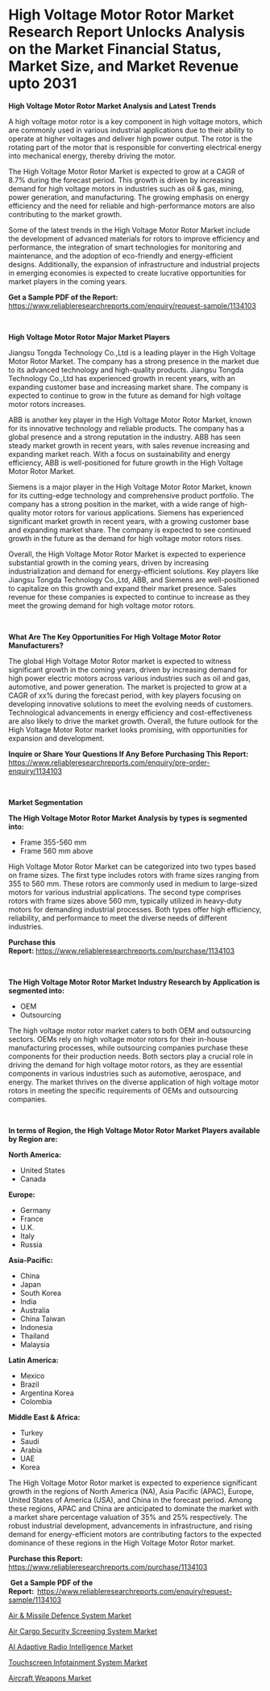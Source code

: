 <p><h1>High Voltage Motor Rotor Market Research Report Unlocks Analysis on the Market Financial Status, Market Size, and Market Revenue upto 2031</h1></p><p><strong>High Voltage Motor Rotor Market Analysis and Latest Trends</strong></p>
<p><p>A high voltage motor rotor is a key component in high voltage motors, which are commonly used in various industrial applications due to their ability to operate at higher voltages and deliver high power output. The rotor is the rotating part of the motor that is responsible for converting electrical energy into mechanical energy, thereby driving the motor.</p><p>The High Voltage Motor Rotor Market is expected to grow at a CAGR of 8.7% during the forecast period. This growth is driven by increasing demand for high voltage motors in industries such as oil & gas, mining, power generation, and manufacturing. The growing emphasis on energy efficiency and the need for reliable and high-performance motors are also contributing to the market growth.</p><p>Some of the latest trends in the High Voltage Motor Rotor Market include the development of advanced materials for rotors to improve efficiency and performance, the integration of smart technologies for monitoring and maintenance, and the adoption of eco-friendly and energy-efficient designs. Additionally, the expansion of infrastructure and industrial projects in emerging economies is expected to create lucrative opportunities for market players in the coming years.</p></p>
<p><strong>Get a Sample PDF of the Report:&nbsp;</strong> <a href="https://www.reliableresearchreports.com/enquiry/request-sample/1134103">https://www.reliableresearchreports.com/enquiry/request-sample/1134103</a></p>
<p>&nbsp;</p>
<p><strong>High Voltage Motor Rotor Major Market Players</strong></p>
<p><p>Jiangsu Tongda Technology Co.,Ltd is a leading player in the High Voltage Motor Rotor Market. The company has a strong presence in the market due to its advanced technology and high-quality products. Jiangsu Tongda Technology Co.,Ltd has experienced growth in recent years, with an expanding customer base and increasing market share. The company is expected to continue to grow in the future as demand for high voltage motor rotors increases.</p><p>ABB is another key player in the High Voltage Motor Rotor Market, known for its innovative technology and reliable products. The company has a global presence and a strong reputation in the industry. ABB has seen steady market growth in recent years, with sales revenue increasing and expanding market reach. With a focus on sustainability and energy efficiency, ABB is well-positioned for future growth in the High Voltage Motor Rotor Market.</p><p>Siemens is a major player in the High Voltage Motor Rotor Market, known for its cutting-edge technology and comprehensive product portfolio. The company has a strong position in the market, with a wide range of high-quality motor rotors for various applications. Siemens has experienced significant market growth in recent years, with a growing customer base and expanding market share. The company is expected to see continued growth in the future as the demand for high voltage motor rotors rises.</p><p>Overall, the High Voltage Motor Rotor Market is expected to experience substantial growth in the coming years, driven by increasing industrialization and demand for energy-efficient solutions. Key players like Jiangsu Tongda Technology Co.,Ltd, ABB, and Siemens are well-positioned to capitalize on this growth and expand their market presence. Sales revenue for these companies is expected to continue to increase as they meet the growing demand for high voltage motor rotors.</p></p>
<p>&nbsp;</p>
<p><strong>What Are The Key Opportunities For High Voltage Motor Rotor Manufacturers?</strong></p>
<p><p>The global High Voltage Motor Rotor market is expected to witness significant growth in the coming years, driven by increasing demand for high power electric motors across various industries such as oil and gas, automotive, and power generation. The market is projected to grow at a CAGR of xx% during the forecast period, with key players focusing on developing innovative solutions to meet the evolving needs of customers. Technological advancements in energy efficiency and cost-effectiveness are also likely to drive the market growth. Overall, the future outlook for the High Voltage Motor Rotor market looks promising, with opportunities for expansion and development.</p></p>
<p><strong>Inquire or Share Your Questions If Any Before Purchasing This Report:</strong> <a href="https://www.reliableresearchreports.com/enquiry/pre-order-enquiry/1134103">https://www.reliableresearchreports.com/enquiry/pre-order-enquiry/1134103</a></p>
<p>&nbsp;</p>
<p><strong>Market Segmentation</strong></p>
<p><strong>The High Voltage Motor Rotor Market Analysis by types is segmented into:</strong></p>
<p><ul><li>Frame 355-560 mm</li><li>Frame 560 mm above</li></ul></p>
<p><p>High Voltage Motor Rotor Market can be categorized into two types based on frame sizes. The first type includes rotors with frame sizes ranging from 355 to 560 mm. These rotors are commonly used in medium to large-sized motors for various industrial applications. The second type comprises rotors with frame sizes above 560 mm, typically utilized in heavy-duty motors for demanding industrial processes. Both types offer high efficiency, reliability, and performance to meet the diverse needs of different industries.</p></p>
<p><strong>Purchase this Report:&nbsp;</strong><a href="https://www.reliableresearchreports.com/purchase/1134103">https://www.reliableresearchreports.com/purchase/1134103</a></p>
<p>&nbsp;</p>
<p><strong>The High Voltage Motor Rotor Market Industry Research by Application is segmented into:</strong></p>
<p><ul><li>OEM</li><li>Outsourcing</li></ul></p>
<p><p>The high voltage motor rotor market caters to both OEM and outsourcing sectors. OEMs rely on high voltage motor rotors for their in-house manufacturing processes, while outsourcing companies purchase these components for their production needs. Both sectors play a crucial role in driving the demand for high voltage motor rotors, as they are essential components in various industries such as automotive, aerospace, and energy. The market thrives on the diverse application of high voltage motor rotors in meeting the specific requirements of OEMs and outsourcing companies.</p></p>
<p>&nbsp;</p>
<p><strong>In terms of Region, the High Voltage Motor Rotor Market Players available by Region are:</strong></p>
<p>
    <p> <strong> North America: </strong>
        <ul>
            <li>United States</li>
            <li>Canada</li>
        </ul>
        </p> 
    <p> <strong> Europe: </strong>
        <ul>
            <li>Germany</li>
            <li>France</li>
            <li>U.K.</li>
            <li>Italy</li>
            <li>Russia</li>
        </ul>
        </p> 
    <p> <strong> Asia-Pacific: </strong>
        <ul>
            <li>China</li>
            <li>Japan</li>
            <li>South Korea</li>
            <li>India</li>
            <li>Australia</li>
            <li>China Taiwan</li>
            <li>Indonesia</li>
            <li>Thailand</li>
            <li>Malaysia</li>
        </ul>
        </p> 
    <p> <strong> Latin America: </strong>
        <ul>
            <li>Mexico</li>
            <li>Brazil</li>
            <li>Argentina Korea</li>
            <li>Colombia</li>
        </ul>
        </p> 
    <p> <strong> Middle East & Africa: </strong>
        <ul>
            <li>Turkey</li>
            <li>Saudi</li>
            <li>Arabia</li>
            <li>UAE</li>
            <li>Korea</li>
        </ul>
    </p>
    </p>
<p><p>The High Voltage Motor Rotor market is expected to experience significant growth in the regions of North America (NA), Asia Pacific (APAC), Europe, United States of America (USA), and China in the forecast period. Among these regions, APAC and China are anticipated to dominate the market with a market share percentage valuation of 35% and 25% respectively. The robust industrial development, advancements in infrastructure, and rising demand for energy-efficient motors are contributing factors to the expected dominance of these regions in the High Voltage Motor Rotor market.</p></p>
<p><strong>Purchase this Report: </strong><a href="https://www.reliableresearchreports.com/purchase/1134103">https://www.reliableresearchreports.com/purchase/1134103</a></p>
<p>&nbsp;<strong>Get a Sample PDF of the Report:&nbsp;&nbsp;</strong><a href="https://www.reliableresearchreports.com/enquiry/request-sample/1134103">https://www.reliableresearchreports.com/enquiry/request-sample/1134103</a></p>
<p><strong></strong></p>
<p><p><a href="https://github.com/BryceTownsendr/Market-Research-Report-List-3/blob/main/air-missile-defence-system-market.md">Air & Missile Defence System Market</a></p><p><a href="https://github.com/mahnoor2003/Market-Research-Report-List-3/blob/main/air-cargo-security-screening-system-market.md">Air Cargo Security Screening System Market</a></p><p><a href="https://github.com/juancolorado15/Market-Research-Report-List-1/blob/main/ai-adaptive-radio-intelligence-market.md">AI Adaptive Radio Intelligence Market</a></p><p><a href="https://github.com/Glendatilghmankmgz0rbhwpy/Market-Research-Report-List-1/blob/main/touchscreen-infotainment-system-market.md">Touchscreen Infotainment System Market</a></p><p><a href="https://github.com/mohamedbakry57/Market-Research-Report-List-2/blob/main/aircraft-weapons-market.md">Aircraft Weapons Market</a></p></p>